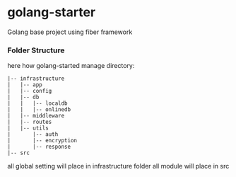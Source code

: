 # golang-starter
Golang base project using fiber framework
 
### Folder Structure

here how golang-started manage directory:
```
|-- infrastructure
|   |-- app
|   |-- config
|   |-- db
|   |   |-- localdb
|   |   |-- onlinedb
|   |-- middleware
|   |-- routes
|   |-- utils
|       |-- auth
|       |-- encryption
|       |-- response
|-- src
```

all global setting will place in infrastructure folder
all module will place in src
